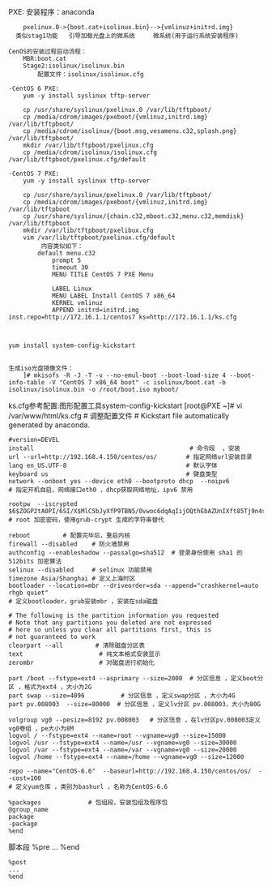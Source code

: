 PXE:
	安装程序：anaconda
	
		pxelinux.0->{boot.cat+isolinux.bin}-->{vmlinuz+initrd.img}
	  类似stag1功能   引导加载光盘上的微系统     微系统(用于运行系统安装程序)

	CenOS的安装过程启动流程：
		MBR:boot.cat
		Stage2:isolinux/isolinux.bin
			配置文件：isolinux/isolinux.cfg

	·CentOS 6 PXE:
		yum -y install syslinux tftp-server
		
		cp /usr/share/syslinux/pxelinux.0 /var/lib/tftpboot/
		cp /media/cdrom/images/pxeboot/{vmlinuz,initrd.img} /var/lib/tftpboot/
		cp /media/cdrom/isolinux/{boot.msg,vesamenu.c32,splash.png} /var/lib/tftpboot/
		mkdir /var/lib/tftpboot/pxelinux.cfg
		cp /media/cdrom/isolinux/isolinux.cfg /var/lib/tftpboot/pxelinux.cfg/default

	·CentOS 7 PXE:
		yum -y install syslinux tftp-server

		cp /usr/share/syslinux/pxelinux.0 /var/lib/tftpboot/
		cp /media/cdrom/images/pxeboot/{vmlinuz,initrd.img} /var/lib/tftpboot
		cp /usr/share/syslinux/{chain.c32,mboot.c32,menu.c32,memdisk} /var/lib/tftpboot
		mkdir /var/lib/tftpboot/pxelibux.cfg
		vim /var/lib/tftpboot/pxelinux.cfg/default
			 内容类似如下：
			default menu.c32
				prompt 5
				timeout 30
				MENU TITLE CentOS 7 PXE Menu

				LABEL Linux
				MENU LABEL Install CentOS 7 x86_64
				KERNEL vmlinuz
				APPEND initrd=initrd.img inst.repo=http://172.16.1.1/centos7 ks=http://172.16.1.1/ks.cfg



	yum install system-config-kickstart  
		

	生成iso光盘镜像文件：	
		]# mkisofs -R -J -T -v --no-emul-boot --boot-load-size 4 --boot-info-table -V "CentOS 7 x86_64 boot" -c isolinux/boot.cat -b isolinux/isolinux.bin -o /root/boot.iso myboot/




ks.cfg参考配置:图形配置工具system-config-kickstart
	[root@PXE ~]# vi /var/www/html/ks.cfg     # 调整配置文件
	# Kickstart file automatically generated by anaconda.
	
	#version=DEVEL
	install                                           # 命令段  ，安装
	url --url=http://192.168.4.150/centos/os/        # 指定网络url安装目录 
	lang en_US.UTF-8                                 # 默认字体
	keyboard us                                      # 键盘类型
	network --onboot yes --device eth0 --bootproto dhcp  --noipv6  
	# 指定开机自启，网络接口eth0 ，dhcp获取网络地址，ipv6 禁用
	
	rootpw  --iscrypted $6$ZOGP2tA0PI/6SI/X$MlC5bJyXfP9TBN5/0vwoc6dqAqIijOQthEbAZUnIXft85Tj9n4sKWB2PfxrsVfkZ2ibqX63apu8ElmdEvBo9o/   
	# root 加密密码，使用grub-crypt 生成的字符串替代
	
	reboot         # 配置完毕后，重启内核
	firewall --disabled    # 防火墙禁用
	authconfig --enableshadow --passalgo=sha512  # 登录身份使用 sha1 的 512bits 加密算法
	selinux --disabled     # selinux 功能禁用
	timezone Asia/Shanghai # 定义上海时区 
	bootloader --location=mbr --driveorder=sda --append="crashkernel=auto rhgb quiet"   
	# 定义bootloader，grub安装mbr ，安装在sda磁盘
	
	# The following is the partition information you requested
	# Note that any partitions you deleted are not expressed
	# here so unless you clear all partitions first, this is
	# not guaranteed to work
	clearpart --all         # 清除磁盘分区表
	text                     # 纯文本格式安装显示
	zerombr                  # 对磁盘进行初始化
	
	part /boot --fstype=ext4 --asprimary --size=2000  # 分区信息 ，定义boot分区 ，格式为ext4 ，大小为2G
	part swap --size=4096          # 分区信息 ，定义swap分区 ，大小为4G
	part pv.008003  --size=80000  # 分区信息 ，定义lv分区 pv.008003，大小为80G
	
	volgroup vg0 --pesize=8192 pv.008003   # 分区信息 ，在lv分区pv.008003定义vg0卷组 ，pe大小为8M
	logvol / --fstype=ext4 --name=root --vgname=vg0 --size=15000
	logvol /usr --fstype=ext4 --name=/usr --vgname=vg0 --size=30000
	logvol /var --fstype=ext4 --name=/var --vgname=vg0 --size=20000
	logvol /home --fstype=ext4 --name=/home --vgname=vg0 --size=12000
	
	repo --name="CentOS-6.6"  --baseurl=http://192.168.4.150/centos/os/  --cost=100  
	# 定义yum仓库 ，类别为bashurl ，名称为CentOS-6.6
	
	%packages             # 包组段，安装包组及程序包
	@group_name
	package
	-package            
	%end
 脚本段
	%pre
	...
	%end

	%post
	...
	%end